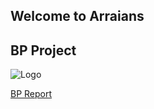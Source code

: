 ## Welcome to Arraians

## BP Project


![Logo](https://arraians.github.io/GetImage.png) 

[BP Report](https://yourusername.github.io/yourBPReport.pdf)
